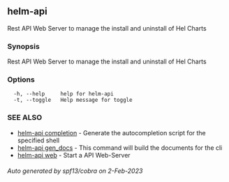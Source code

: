 ## helm-api

Rest API Web Server to manage the install and uninstall of Hel Charts

### Synopsis

Rest API Web Server to manage the install and uninstall of Hel Charts

### Options

```
  -h, --help     help for helm-api
  -t, --toggle   Help message for toggle
```

### SEE ALSO

* [helm-api completion](helm-api_completion.md)	 - Generate the autocompletion script for the specified shell
* [helm-api gen_docs](helm-api_gen_docs.md)	 - This command will build the documents for the cli
* [helm-api web](helm-api_web.md)	 - Start a API Web-Server

###### Auto generated by spf13/cobra on 2-Feb-2023

